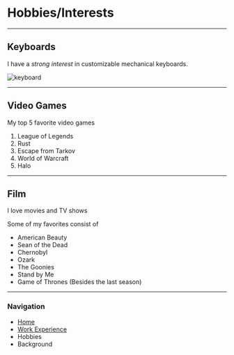 # Hobbies/Interests

---

## Keyboards

I have a *strong interest* in customizable mechanical keyboards.

![keyboard](https://preview.redd.it/s58v614y42341.png?width=960&crop=smart&auto=webp&s=98be19c0ca582c4cf26f4726e85744df73b038db)

---

## Video Games

My top 5 favorite video games

1. League of Legends
2. Rust
3. Escape from Tarkov
4. World of Warcraft
5. Halo

---

## Film

I love movies and TV shows

Some of my favorites consist of

- American Beauty
- Sean of the Dead
- Chernobyl
- Ozark
- The Goonies
- Stand by Me
- Game of Thrones (Besides the last season)

---

### Navigation
- [Home](https://github.com/maxtaylorr/IT1000Final/blob/master/README.md)
- [Work Experience](https://github.com/maxtaylorr/IT1000Final/blob/master/WorkExperience.md)
- Hobbies
- Background
